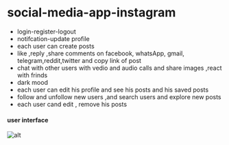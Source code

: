 # social-media-app-instagram

  * login-register-logout
  * notifcation-update profile 
  * each user can create posts 
  * like ,reply ,share comments on facebook, whatsApp, gmail, telegram,reddit,twitter and copy link of post
  * chat with other users with vedio and audio calls and share images ,react with frinds
  * dark mood
  * each user can edit his profile and see his posts and his saved posts
  * follow and unfollow new users ,and search users and explore new posts
  * each user cand edit , remove his posts



#### user interface 

![alt](https://res.cloudinary.com/djamk74m7/image/upload/v1641458287/ecommerce/screencapture-instagram-clone-32-herokuapp-2022-01-06-10_36_00_kcnoui.jpg)
